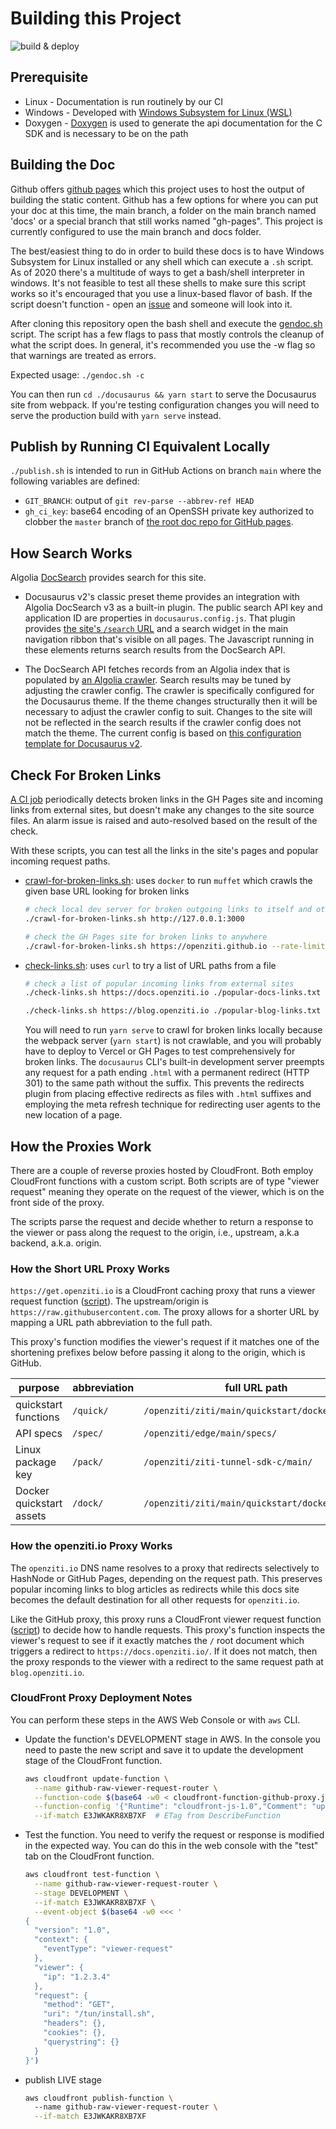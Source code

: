 # Building this Project

![build & deploy](https://github.com/openziti/ziti-doc/actions/workflows/main.workflow.yml/badge.svg)

## Prerequisite

* Linux - Documentation is run routinely by our CI
* Windows - Developed with [Windows Subsystem for Linux (WSL)](https://docs.microsoft.com/en-us/windows/wsl/install-win10)
* Doxygen - [Doxygen](http://www.doxygen.nl/) is used to generate the api documentation for the C SDK and is
  necessary to be on the path

## Building the Doc

Github offers [github pages](https://pages.github.com/) which this project uses to host the output of building the
static content. Github has a few options for where you can put your doc at this time, the main branch, a folder on the
main branch named 'docs' or a special branch that still works named "gh-pages". This project is currently configured
to use the main branch and docs folder.

The best/easiest thing to do in order to build these docs is to have Windows Subsystem for Linux installed or any shell
which can execute a `.sh` script. As of 2020 there's a multitude of ways to get a bash/shell interpreter in windows.
It's not feasible to test all these shells to make sure this script works so it's encouraged that you use a linux-based
flavor of bash. If the script doesn't function - open an [issue](./issues) and someone will look into it.

After cloning this repository open the bash shell and execute the [gendoc.sh](./gendoc.sh) script. The script has a few
flags to pass that mostly controls the cleanup of what the script does. In general, it's recommended you use the -w flag
so that warnings are treated as errors. 

Expected usage: `./gendoc.sh -c`

You can then run `cd ./docusaurus && yarn start` to serve the Docusaurus site from webpack. If you're testing configuration changes you will need to serve the production build with `yarn serve` instead.

## Publish by Running CI Equivalent Locally

`./publish.sh` is intended to run in GitHub Actions on branch `main` where the following variables are defined:

* `GIT_BRANCH`: output of `git rev-parse --abbrev-ref HEAD`
* `gh_ci_key`: base64 encoding of an OpenSSH private key authorized to clobber the `master` branch of [the root doc repo for GitHub pages](https://github.com/openziti/openziti.github.io/tree/master).

## How Search Works

Algolia [DocSearch](https://docsearch.algolia.com/) provides search for this site.

* Docusaurus v2's classic preset theme provides an integration with Algolia DocSearch v3 as a built-in plugin. The public search API key and application ID are properties in `docusaurus.config.js`. That plugin provides [the site's `/search` URL](/search) and a search widget in the main navigation ribbon that's visible on all pages. The Javascript running in these elements returns search results from the DocSearch API.

* The DocSearch API fetches records from an Algolia index that is populated by [an Algolia crawler](https://crawler.algolia.com/). Search results may be tuned by adjusting the crawler config. The crawler is specifically configured for the Docusaurus theme. If the theme changes structurally then it will be necessary to adjust the crawler config to suit. Changes to the site will not be reflected in the search results if the crawler config does not match the theme. The current config is based on [this configuration template for Docusaurus v2](https://docsearch.algolia.com/docs/templates/#docusaurus-v2-template).

## Check For Broken Links

[A CI job](https://github.com/openziti/ziti-doc/actions/workflows/check-links.yml) periodically detects broken links in the GH Pages site and incoming links from external sites, but doesn't make any changes to the site source files. An alarm issue is raised and auto-resolved based on the result of the check.

With these scripts, you can test all the links in the site's pages and popular incoming request paths.

* [crawl-for-broken-links.sh](./check-links/crawl-for-broken-links.sh): uses `docker` to run `muffet` which crawls the given base URL looking for broken links

  ```bash
  # check local dev server for broken outgoing links to itself and other sites, excluding a few hosts that are sensitive to being hammered by a crawler
  ./crawl-for-broken-links.sh http://127.0.0.1:3000

  # check the GH Pages site for broken links to anywhere
  ./crawl-for-broken-links.sh https://openziti.github.io --rate-limit=11
  ```

* [check-links.sh](./check-links/check-links.sh): uses `curl` to try a list of URL paths from a file

  ```bash
  # check a list of popular incoming links from external sites
  ./check-links.sh https://docs.openziti.io ./popular-docs-links.txt
  ```

  ```bash
  ./check-links.sh https://blog.openziti.io ./popular-blog-links.txt
  ```

  You will need to run `yarn serve` to crawl for broken links locally because the webpack server (`yarn start`) is not crawlable, and you will probably have to deploy to Vercel or GH Pages to test comprehensively for broken links. The `docusaurus` CLI's built-in development server preempts any request for a path ending `.html` with a permanent redirect (HTTP 301) to the same path without the suffix. This prevents the redirects plugin from placing effective redirects as files with `.html` suffixes and employing the meta refresh technique for redirecting user agents to the new location of a page. 

## How the Proxies Work

There are a couple of reverse proxies hosted by CloudFront. Both employ CloudFront functions with a custom script. Both scripts are of type "viewer request" meaning they operate on the request of the viewer, which is on the front side of the proxy. 

The scripts parse the request and decide whether to return a response to the viewer or pass along the request to the origin, i.e., upstream, a.k.a backend, a.k.a. origin.

### How the Short URL Proxy Works

`https://get.openziti.io` is a CloudFront caching proxy that runs a viewer request function ([script](./cloudfront-function-github-proxy.js)). The upstream/origin is `https://raw.githubusercontent.com`. The proxy allows for a shorter URL by mapping a URL path abbreviation to the full path.

This proxy's function modifies the viewer's request if it matches one of the shortening prefixes below before passing it along to the origin, which is GitHub.

|purpose|abbreviation|full URL path|
|---|---|---|
|quickstart functions|`/quick/`|`/openziti/ziti/main/quickstart/docker/image/`|
|API specs|`/spec/`|`/openziti/edge/main/specs/`|
|Linux package key|`/pack/`|`/openziti/ziti-tunnel-sdk-c/main/`
|Docker quickstart assets|`/dock/`|`/openziti/ziti/main/quickstart/docker/`|

### How the openziti.io Proxy Works

The `openziti.io` DNS name resolves to a proxy that redirects selectively to HashNode or GitHub Pages, depending on the request path. This preserves popular incoming links to blog articles as redirects while this docs site becomes the default destination for all other requests for `openziti.io`.

Like the GitHub proxy, this proxy runs a CloudFront viewer request function ([script](./cloudfront-function-openziti-io-proxy.js)) to decide how to handle requests. This proxy's function inspects the viewer's request to see if it exactly matches the `/` root document which triggers a redirect to `https://docs.openziti.io/`. If it does not match, then the proxy responds to the viewer with a redirect to the same request path at `blog.openziti.io`.

### CloudFront Proxy Deployment Notes

You can perform these steps in the AWS Web Console or with `aws` CLI.

* Update the function's DEVELOPMENT stage in AWS. In the console you need to paste the new script and save it to update the development stage of the CloudFront function.

  ```bash
  aws cloudfront update-function \
    --name github-raw-viewer-request-router \
    --function-code $(base64 -w0 < cloudfront-function-github-proxy.js) \
    --function-config '{"Runtime": "cloudfront-js-1.0","Comment": "update function"}' \
    --if-match E3JWKAKR8XB7XF  # ETag from DescribeFunction
  ```

* Test the function. You need to verify the request or response is modified in the expected way. You can do this in the web console with the "test" tab on the CloudFront function.

  ```bash
  aws cloudfront test-function \
    --name github-raw-viewer-request-router \
    --stage DEVELOPMENT \
    --if-match E3JWKAKR8XB7XF \
    --event-object $(base64 -w0 <<< '
  {
    "version": "1.0",
    "context": {
      "eventType": "viewer-request"
    },
    "viewer": {
      "ip": "1.2.3.4"
    },
    "request": {
      "method": "GET",
      "uri": "/tun/install.sh",
      "headers": {},
      "cookies": {},
      "querystring": {}
    }
  }')
  ```

* publish LIVE stage

  ```bash
  aws cloudfront publish-function \      
    --name github-raw-viewer-request-router \
    --if-match E3JWKAKR8XB7XF
  ```
